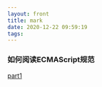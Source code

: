 ```yaml
---
layout: front
title: mark
date: 2020-12-22 09:59:19
tags:
---
```


### 如何阅读ECMAScript规范
[part1](https://lisongfeng.cn/2020/09/08/understanding-ecmascript-part-1.html)